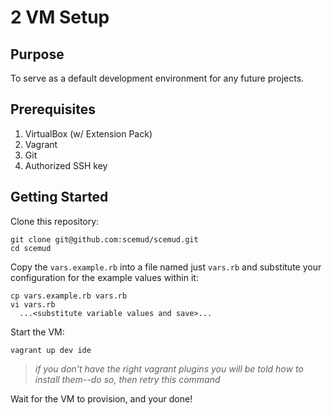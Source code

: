 # 2 VM Setup

## Purpose
To serve as a default development environment for any future projects.

## Prerequisites
1. VirtualBox (w/ Extension Pack)
1. Vagrant
1. Git
1. Authorized SSH key

## Getting Started
Clone this repository:
```
git clone git@github.com:scemud/scemud.git
cd scemud
```

Copy the `vars.example.rb` into a file named just `vars.rb` and substitute your configuration for the example values within it:
```
cp vars.example.rb vars.rb
vi vars.rb
  ...<substitute variable values and save>...
```

Start the VM:
```
vagrant up dev ide
```
> *if you don't have the right vagrant plugins you will be told how to install them--do so, then retry this command*

Wait for the VM to provision, and your done!